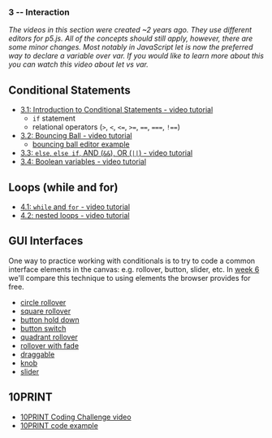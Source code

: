 ### 3 -- Interaction

*The videos in this section were created ~2 years ago. They use different editors for p5.js. All of the concepts should still apply, however, there are some minor changes. Most notably in JavaScript let is now the preferred way to declare a variable over var. If you would like to learn more about this you can watch this video about let vs var.*

## Conditional Statements
* [3.1: Introduction to Conditional Statements - video tutorial](https://www.youtube.com/watch?v=1Osb_iGDdjk&list=PLRqwX-V7Uu6Zy51Q-x9tMWIv9cueOFTFA&index=10)
  * `if` statement
  * relational operators (`>`, `<`, `<=`, `>=`, `==`, `===`, `!==`)
* [3.2: Bouncing Ball - video tutorial](https://www.youtube.com/watch?v=LO3Awjn_gyU&list=PLRqwX-V7Uu6Zy51Q-x9tMWIv9cueOFTFA&index=11)
  * [bouncing ball editor example](https://editor.p5js.org/projects/BJKWv5Tn)
* [3.3: `else`, `else if`, AND (`&&`), OR (`||`) - video tutorial](https://www.youtube.com/watch?v=r2S7j54I68c&list=PLRqwX-V7Uu6Zy51Q-x9tMWIv9cueOFTFA&index=12)
* [3.4: Boolean variables - video tutorial](https://www.youtube.com/watch?v=Rk-_syQluvc&list=PLRqwX-V7Uu6Zy51Q-x9tMWIv9cueOFTFA&index=13)

## Loops (while and for)
* [4.1: `while` and `for` - video tutorial](https://www.youtube.com/watch?v=cnRD9o6odjk&list=PLRqwX-V7Uu6Zy51Q-x9tMWIv9cueOFTFA&index=14)
* [4.2: nested loops - video tutorial](https://www.youtube.com/watch?v=1c1_TMdf8b8&list=PLRqwX-V7Uu6Zy51Q-x9tMWIv9cueOFTFA&index=15)

## GUI Interfaces
One way to practice working with conditionals is to try to code a common interface elements in the canvas: e.g. rollover, button, slider, etc. In [week 6](https://github.com/ITPNYU/ICM-2018/blob/master/weeks/06_dom.md) we'll compare this technique to using elements the browser provides for free.
- [circle rollover](https://editor.p5js.org/projects/H1kCSqah)
- [square rollover](https://editor.p5js.org/projects/rkLfL56h)
- [button hold down](https://editor.p5js.org/projects/S16-H9pn)
- [button switch](https://editor.p5js.org/projects/Sywrrqa2)
- [quadrant rollover](https://editor.p5js.org/projects/Hki1I5ah)
- [rollover with fade](https://editor.p5js.org/projects/SkPsHcph)
- [draggable](https://editor.p5js.org/projects/B13wH5T3)
- [knob](https://editor.p5js.org/projects/HkfFHcp2)
- [slider](https://editor.p5js.org/projects/H1LXU9ah)

## 10PRINT 
* [10PRINT Coding Challenge video](https://youtu.be/bEyTZ5ZZxZs)
* [10PRINT code example](https://editor.p5js.org/projects/rkHKL962)
